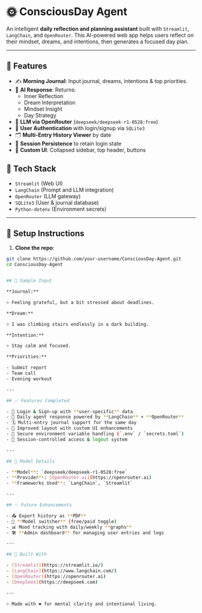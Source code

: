 # 🌞 ConsciousDay Agent

An intelligent **daily reflection and planning assistant** built with `Streamlit`, `LangChain`, and `OpenRouter`. This AI-powered web app helps users reflect on their mindset, dreams, and intentions, then generates a focused day plan.

---

## 🚀 Features

- ✍️ **Morning Journal**: Input journal, dreams, intentions & top priorities.
- 🤖 **AI Response**: Returns:
  - Inner Reflection
  - Dream Interpretation
  - Mindset Insight
  - Day Strategy
- 🧠 **LLM via OpenRouter** (`deepseek/deepseek-r1-0528:free`)
- 👤 **User Authentication** with login/signup via `SQLite3`
- 🗂️ **Multi-Entry History Viewer** by date
- 🔐 **Session Persistence** to retain login state
- 🎨 **Custom UI**: Collapsed sidebar, top header, buttons

## 🧠 Tech Stack

- `Streamlit` (Web UI)
- `LangChain` (Prompt and LLM integration)
- `OpenRouter` (LLM gateway)
- `SQLite3` (User & journal database)
- `Python-dotenv` (Environment secrets)

---

## 🔧 Setup Instructions

1. **Clone the repo**:
```bash
git clone https://github.com/your-username/ConsciousDay-Agent.git
cd ConsciousDay-Agent


## 🧪 Sample Input

**Journal:**

> Feeling grateful, but a bit stressed about deadlines.

**Dream:**

> I was climbing stairs endlessly in a dark building.

**Intention:**

> Stay calm and focused.

**Priorities:**

- Submit report  
- Team call  
- Evening workout  

---

## ✅ Features Completed

- 🔐 Login & Sign-up with **user-specific** data
- 🧠 Daily agent response powered by **LangChain** + **OpenRouter**
- 🗓️ Multi-entry journal support for the same day
- 🎨 Improved layout with custom UI enhancements
- 🔑 Secure environment variable handling (`.env` / `secrets.toml`)
- 🧾 Session-controlled access & logout system

---

## 🧠 Model Details

- **Model**: `deepseek/deepseek-r1-0528:free`  
- **Provider**: [OpenRouter.ai](https://openrouter.ai)  
- **Frameworks Used**: `LangChain`, `Streamlit`

---

## ✨ Future Enhancements

- 📤 Export history as **PDF**
- 🔄 **Model switcher** (free/paid toggle)
- 📊 Mood tracking with daily/weekly **graphs**
- 🛠️ **Admin dashboard** for managing user entries and logs

---

## 🤝 Built With

- [Streamlit](https://streamlit.io/)
- [LangChain](https://www.langchain.com/)
- [OpenRouter](https://openrouter.ai)
- [DeepSeek](https://deepseek.com)

---

> Made with ❤️ for mental clarity and intentional living.




